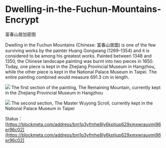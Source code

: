 # Dwelling-in-the-Fuchun-Mountains-Encrypt
富春山居加密图

Dwelling in the Fuchun Mountains (Chinese: 富春山居圖) is one of the few surviving works by the painter Huang Gongwang (1269–1354) and it is considered to be among his greatest works. Painted between 1348 and 1350, the Chinese landscape painting was burnt into two pieces in 1650. Today, one piece is kept in the Zhejiang Provincial Museum in Hangzhou, while the other piece is kept in the National Palace Museum in Taipei. The entire painting combined would measure 691.3 cm in length.

![](https://ae01.alicdn.com/kf/HTB1ATK7XPzuK1Rjy0Fpq6yEpFXaC.jpg)
The first section of the painting, The Remaining Mountain, currently kept in the Zhejiang Provincial Museum in Hangzhou

![](https://ww1.sinaimg.cn/large/005YhI8igy1fx0r69wsjwj31kw01zhdu)
The second section, The Master Wuyong Scroll, currently kept in the National Palace Museum in Taipei

Status：
[https://blockmeta.com/address/bm1q3yfmhe8ly6kptjup629xmxwrauvmj96er96c02](https://blockmeta.com/address/bm1q3yfmhe8ly6kptjup629xmxwrauvmj96er96c02)
